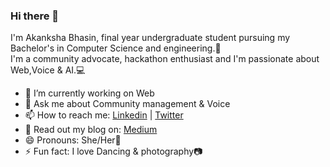 ### Hi there 👋

<!--
**Akankshabhasin/Akankshabhasin** is a ✨ _special_ ✨ repository because its `README.md` (this file) appears on your GitHub profile.

Here are some ideas to get you started:

- 🔭 I’m currently working on ...
- 🌱 I’m currently learning ...
- 👯 I’m looking to collaborate on ...
- 🤔 I’m looking for help with ...
- 💬 Ask me about ...
- 📫 How to reach me: ...
- 😄 Pronouns: ...
- ⚡ Fun fact: ...

- 👯 I’m looking for opportunities.
-->

I'm Akanksha Bhasin, final year undergraduate student pursuing my Bachelor's in Computer Science and engineering.🙋<br/>
I'm a community advocate, hackathon enthusiast and I'm passionate about Web,Voice & AI.💻
 

- 🔭 I’m currently working on Web
- 💬 Ask me about Community management & Voice
- 📫 How to reach me: [Linkedin](https://www.linkedin.com/in/akankshabhasin) | [Twitter](https://twitter.com/Akii_20)
- 📃 Read out my blog on: [Medium](https://medium.com/age-of-awareness/2019-in-review-my-journey-a572371bb86b)
- 😄 Pronouns: She/Her💖
- ⚡ Fun fact: I love Dancing & photography📷
